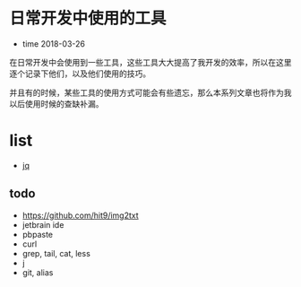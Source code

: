 # 日常开发中使用的工具

- time 2018-03-26

在日常开发中会使用到一些工具，这些工具大大提高了我开发的效率，所以在这里逐个记录下他们，以及他们使用的技巧。

并且有的时候，某些工具的使用方式可能会有些遗忘，那么本系列文章也将作为我以后使用时候的查缺补漏。

# list
* [jq]()

## todo
* https://github.com/hit9/img2txt
* jetbrain ide
* pbpaste
* curl
* grep, tail, cat, less
* j
* git, alias

